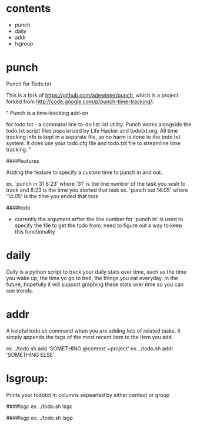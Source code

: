 contents
========
- punch
- daily
- addr
- lsgroup


punch
=====

Punch for Todo.txt

This is a fork of https://github.com/adewinter/punch, which is a project forked from http://code.google.com/p/punch-time-tracking/:

 " Punch is a time-tracking add-on

  for todo.txt - a command line to-do list list utility. Punch works alongside the todo.txt script files popularized by Life Hacker and todotxt.org. All time tracking info is kept in a separate file, so no harm is done to the todo.txt system. It does use your todo.cfg file and todo.txt file to streamline time tracking. "

####features

Adding the feature to specify a custom time to punch in and out.

ex. `punch in 31 8:23' where '31' is the line number of the task you wish to track and 8:23 is the time you started that task
ex. 'punch out 14:05' where '14:05' is the time you ended that task

####todo

+ currently the argument arfter the line number for 'punch in' is used to specify the file to get the todo from. need to figure out a way to keep this functionality


daily
=====

Daily is a python script to track your daily stats over time, such as the time you wake up, the time yo go to bed, the things you eat everyday. In the future, hopefully it will support graphing these stats over itme so you can see trends.


addr
====

A helpful todo.sh command when you are adding lots of related tasks. It simply appends the tags of the most recent item to the item you add.

ex. ./todo.sh add 'SOMETHING @context +project'
ex. ./todo.sh addr 'SOMETHING ELSE'


lsgroup: 
=====

Prints your todotxt in columns sepearted by either context or group

####lsgc
ex. ./todo.sh lsgc

####lsgp
ex. ./todo.sh lsgp